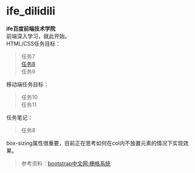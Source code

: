 # ife_dilidili
**ife百度前端技术学院**  
前端深入学习，就此开始。  
HTML/CSS任务目标：   
>任务7  
>[任务8](http://monkey65535.github.io/ife_dilidili/task8/task8.html)  
>任务9  

移动端任务目标：  
>任务10  
>任务11  

任务笔记：  
>任务8  

box-sizing属性很重要，目前正在思考如何在col内不放置元素的情况下实现效果。  
>参考资料：[bootstrap中文网:栅格系统](http://v3.bootcss.com/css/#grid)